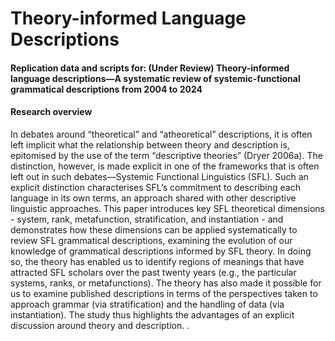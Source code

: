 # Theory-informed Language Descriptions

#### Replication data and scripts for: (Under Review) Theory-informed language descriptions—A systematic review of systemic-functional grammatical descriptions from 2004 to 2024

#### Research overview

In debates around “theoretical” and “atheoretical” descriptions, it is often left implicit what the relationship between theory and description is, epitomised by the use of the term “descriptive theories” (Dryer 2006a). The distinction, however, is made explicit in one of the frameworks that is often left out in such debates—Systemic Functional Linguistics (SFL). Such an explicit distinction characterises SFL’s commitment to describing each language in its own terms, an approach shared with other descriptive linguistic approaches. This paper introduces key SFL theoretical dimensions - system, rank, metafunction, stratification, and instantiation - and demonstrates how these dimensions can be applied systematically to review SFL grammatical descriptions, examining the evolution of our knowledge of grammatical descriptions informed by SFL theory. In doing so, the theory has enabled us to identify regions of meanings that have attracted SFL scholars over the past twenty years (e.g., the particular systems, ranks, or metafunctions). The theory has also made it possible for us to examine published descriptions in terms of the perspectives taken to approach grammar (via stratification) and the handling of data (via instantiation). The study thus highlights the advantages of an explicit discussion around theory and description.
.
